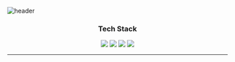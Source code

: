 ![header](https://capsule-render.vercel.app/api?type=wave&color=auto&height=300&section=header&text=Welcome&fontSize=80&desc=Hana's%20GitHub%20Profile&descAlignY=61&descAlign=62)
<div align = "center">
  <h3> Tech Stack </h3>
</div>
<div align = "center">
  <img src="https://img.shields.io/badge/Java-007396?style=flat&logo=Java&logoColor=white" />
	<img src="https://img.shields.io/badge/HTML5-E34F26?style=flat&logo=HTML5&logoColor=white" />
	<img src="https://img.shields.io/badge/CSS3-1572B6?style=flat&logo=CSS3&logoColor=white" />
  <img src="https://img.shields.io/badge/JavaScript-F7DF1E?style=flat&logo=JavaScript&logoColor=white" />
  <hr>
</div>
